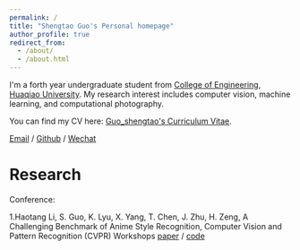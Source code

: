 ```yaml
---
permalink: /
title: "Shengtao Guo's Personal homepage"
author_profile: true
redirect_from: 
  - /about/
  - /about.html
---
```


I'm a forth year undergraduate student from [College of Engineering](https://gxy.hqu.edu.cn/), [Huaqiao University](https://www.hqu.edu.cn/). My research interest includes computer vision, machine learning, and computational photography.

You can find my CV here: [Guo_shengtao's Curriculum Vitae](../assets/Curriculum_Vitae.pdf).

[Email](mailto:shengtao_guo@stu.hqu.edu.cn) / [Github](https://github.com/Gsssst) / [Wechat](../images/wechat.jpg)

 Research
 ======
 Conference:
 
1.Haotang Li, S. Guo, K. Lyu, X. Yang, T. Chen, J. Zhu, H. Zeng, A Challenging Benchmark of Anime Style Recognition, Computer Vision and Pattern Recognition (CVPR) Workshops         [paper](../assets/paper.pdf) / [code](https://github.com/nkjcqvcpi/ASR) 
